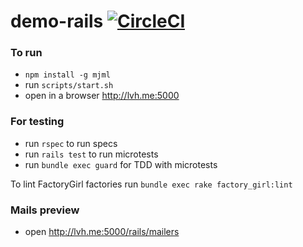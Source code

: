 # demo-rails [![CircleCI][build-badge]][build]

### To run
- `npm install -g mjml`
- run `scripts/start.sh`
- open in a browser http://lvh.me:5000

### For testing
- run `rspec` to run specs
- run `rails test` to run microtests
- run `bundle exec guard` for TDD with microtests

To lint FactoryGirl factories run
`bundle exec rake factory_girl:lint`

### Mails preview
- open http://lvh.me:5000/rails/mailers

[build-badge]: https://circleci.com/gh/AlexKVal/demo-rails.svg?&style=shield&circle-token=a24ac042fa40345f975edf6e6fea4fa5a078672c
[build]: https://circleci.com/gh/AlexKVal/demo-rails
